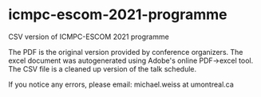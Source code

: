 # icmpc-escom-2021-programme
CSV version of ICMPC-ESCOM 2021 programme

The PDF is the original version provided by conference organizers. The excel document was autogenerated using Adobe's online PDF->excel tool. The CSV file is a cleaned up version of the talk schedule.

If you notice any errors, please email: michael.weiss at umontreal.ca
